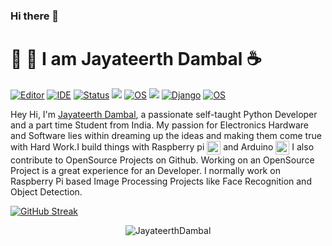 ### Hi there 👋

<!--
**JayateerthDambal/JayateerthDambal** is a ✨ _special_ ✨ repository because its `README.md` (this file) appears on your GitHub profile.

Here are some ideas to get you started:

- 🔭 I’m currently working on ...
- 🌱 I’m currently learning ...
- 👯 I’m looking to collaborate on ...
- 🤔 I’m looking for help with ...
- 💬 Ask me about ...
- 📫 How to reach me: ...
- 😄 Pronouns: ...
- ⚡ Fun fact: ...
-->
# :tada: :star2: I am Jayateerth Dambal  :coffee:

[![Editor](https://img.shields.io/badge/Editor-VSCode-blue?style=plastic&appveyor&logo=visual-studio-code&logoColor=blue)](https://code.visualstudio.com/) [![IDE](https://img.shields.io/badge/IDE-PyCharm-blue?style=plastic&appveyor&logo=pycharm&logoColor=blue)]() [![Status](https://img.shields.io/badge/Status-Stable-success?style=plastic&appveyor&logo=gravatar&logoColor=white)](https://en.wikipedia.org/wiki/Life) ![](https://img.shields.io/badge/Tools-PostgreSQL-informational?style=plastic&appveyor&logo=postgresql&logoColor=white&color=6aa6f8)
[![OS](https://img.shields.io/badge/OS-Windows-informational?style=plastic&appveyot&logo=windows&logoColor=blue)](https://en.wikipedia.org/wiki/Windows) ![](https://img.shields.io/badge/Code-Python-informational?style=flat&logo=python&logoColor=white&color=6aa6f8) [![Django](https://img.shields.io/badge/Python%20framework-Django-teal?style=plastic&appveyor&logo=python&logoColor=white)](http://www.djangoproject.com/)  [![OS](https://img.shields.io/badge/OS-Linux-informational?style=plastic&appveyot&logo=ubuntu&logoColor=blue)](https://en.wikipedia.org/wiki/Windows) 

Hey Hi, I'm [Jayateerth Dambal](https://jdtechnologies.ml/), a passionate self-taught Python Developer and a part time Student from India. My passion for Electronics Hardware and Software lies within dreaming up the ideas and making them come true with Hard Work.I build things with Raspberry pi <img align="center" alt="Raspberry Pi" width="22px" src="https://www.vectorlogo.zone/logos/raspberrypi/raspberrypi-icon.svg" /> and Arduino <img align="center" alt="Arduino" width="22px" src="https://www.vectorlogo.zone/logos/arduino/arduino-icon.svg"/> I also contribute to OpenSource Projects on Github. Working on an OpenSource Project is a great experience for an Developer. I normally work on Raspberry Pi based Image Processing Projects like Face Recognition and Object Detection.

[![GitHub Streak](http://github-readme-streak-stats.herokuapp.com?user=JayateerthDambal&theme=synthwave&hide_border=true&stroke=8F12DD)](https://git.io/streak-stats)


<p align="center"><img src="https://github-readme-stats.vercel.app/api?username=JayateerthDambal&show_icons=true&theme=nightowl" alt="JayateerthDambal" />


